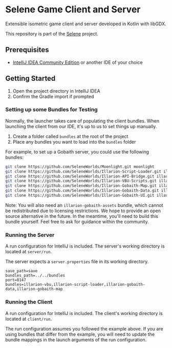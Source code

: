 # Selene Game Client and Server

Extensible isometric game client and server developed in Kotlin with libGDX.

This repository is part of the [Selene](https://github.com/SeleneWorlds) project.

## Prerequisites

- [IntelliJ IDEA Community Edition](https://www.jetbrains.com/idea/download/) or another IDE of your choice

## Getting Started

1. Open the project directory in IntelliJ IDEA
2. Confirm the Gradle import if prompted

### Setting up some Bundles for Testing

Normally, the launcher takes care of populating the client bundles. When launching the client from our IDE, 
it's up to us to set things up manually.

1. Create a folder called `bundles` at the root of the project
2. Place any bundles you want to load into the `bundles` folder

For example, to set up a Gobaith server, you could use the following bundles:
```bash
git clone https://github.com/SeleneWorlds/Moonlight.git moonlight
git clone https://github.com/SeleneWorlds/Illarion-Script-Loader.git illarion-script-loader
git clone https://github.com/SeleneWorlds/Illarion-API-Bridge.git illarion-api
git clone https://github.com/SeleneWorlds/Illarion-VBU-Scripts.git illarion-vbu
git clone https://github.com/SeleneWorlds/Illarion-Gobaith-Map.git illarion-gobaith-map
git clone https://github.com/SeleneWorlds/Illarion-Gobaith-Data.git illarion-gobaith-data
git clone https://github.com/SeleneWorlds/Illarion-Gobaith-UI.git illarion-gobaith-ui
```

Note: You will also need an `illarion-gobaith-assets` bundle, which cannot be redistributed 
due to licensing restrictions. We hope to provide an open source alternative in the future.
In the meantime, you'll need to build this bundle yourself. Feel free to ask for guidance within the community.

### Running the Server

A run configuration for IntelliJ is included. The server's working directory is located at `server/run`.

The server expects a `server.properties` file in its working directory.

```properties
save_path=save
bundles_path=../../bundles
port=8147
bundles=illarion-vbu,illarion-script-loader,illarion-gobaith-data,illarion-gobaith-map
```

### Running the Client

A run configuration for IntelliJ is included. The client's working directory is located at `client/run`.

The run configuration assumes you followed the example above. If you are using bundles that differ from the example,
you will need to update the bundle mappings in the launch arguments of the run configuration.